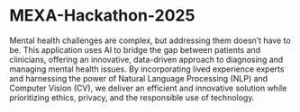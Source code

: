 # MEXA-Hackathon-2025
Mental health challenges are complex, but addressing them doesn’t have to be. 
This application uses AI to bridge the gap between patients and clinicians, 
offering an innovative, data-driven approach to diagnosing and managing mental health issues. 
By incorporating lived experience experts and harnessing the power of Natural Language Processing (NLP) and Computer Vision (CV), 
we deliver an efficient and innovative solution while prioritizing ethics, privacy, and the responsible use of technology.
